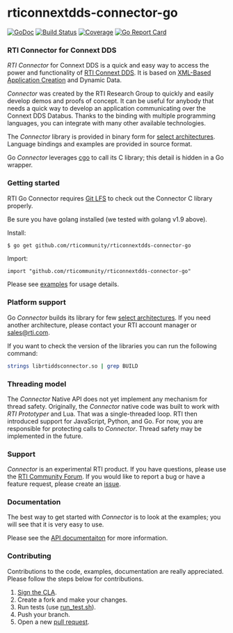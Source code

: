 rticonnextdds-connector-go
=======
[![GoDoc](https://godoc.org/github.com/rticommunity/rticonnextdds-connector-go?status.png)](https://godoc.org/github.com/rticommunity/rticonnextdds-connector-go) [![Build Status](https://travis-ci.org/rticommunity/rticonnextdds-connector-go.svg?branch=master)](https://travis-ci.org/rticommunity/rticonnextdds-connector-go) [![Coverage](https://codecov.io/gh/rticommunity/rticonnextdds-connector-go/branch/master/graph/badge.svg)](https://codecov.io/gh/rticommunity/rticonnextdds-connector-go)
[![Go Report Card](https://goreportcard.com/badge/github.com/rticommunity/rticonnextdds-connector-go)](https://goreportcard.com/report/github.com/rticommunity/rticonnextdds-connector-go)

### RTI Connector for Connext DDS
*RTI Connector* for Connext DDS is a quick and easy way to access the power and
functionality of [RTI Connext DDS](http://www.rti.com/products/index.html).
It is based on [XML-Based Application Creation](https://community.rti.com/static/documentation/connext-dds/6.0.0/doc/manuals/connext_dds/xml_application_creation/RTI_ConnextDDS_CoreLibraries_XML_AppCreation_GettingStarted.pdf) and Dynamic Data.

*Connector* was created by the RTI Research Group to quickly and easily develop demos
and proofs of concept. It can be useful for anybody that needs
a quick way to develop an application communicating over the Connext DDS Databus.
Thanks to the binding with multiple programming languages, you can integrate
with many other available technologies.

The *Connector* library is provided in binary form for [select architectures](https://github.com/rticommunity/rticonnextdds-connector/tree/master/lib). Language bindings and examples are provided in source format.

Go *Connector* leverages [cgo](https://golang.org/cmd/cgo) to call its C library;
this detail is hidden in a Go wrapper. 

### Getting started
RTI Go Connector requires [Git LFS](https://github.com/git-lfs/git-lfs/wiki/Installation) to check out the Connector C library properly. 

Be sure you have golang installed (we tested with golang v1.9 above). 

Install:
```bash
$ go get github.com/rticommunity/rticonnextdds-connector-go
```

Import:
```golang
import "github.com/rticommunity/rticonnextdds-connector-go"
```

Please see [examples](examples/README.md) for usage details.

### Platform support
Go *Connector* builds its library for few [select architectures](https://github.com/rticommunity/rticonnextdds-connector/tree/master/lib). If you need another architecture, please contact your RTI account manager or sales@rti.com.

If you want to check the version of the libraries you can run the following command:

``` bash
strings librtiddsconnector.so | grep BUILD
```

### Threading model
The *Connector* Native API does not yet implement any mechanism for thread safety. Originally, the *Connector* native code was built to work with *RTI Prototyper* and Lua. That was a single-threaded loop. RTI then introduced support for JavaScript, Python, and Go. For now, you are responsible for protecting calls to *Connector*. Thread safety
may be implemented in the future.

### Support
*Connector* is an experimental RTI product. If you have questions, please use the [RTI Community Forum](https://community.rti.com/forums/technical-questions). If you would like to report a bug or have a feature request, please create an [issue](https://github.com/rticommunity/rticonnextdds-connector-go/issues).

### Documentation
The best way to get started with *Connector* is to look at the
examples; you will see that it is very easy to use.

Please see the [API documentaiton](https://godoc.org/github.com/rticommunity/rticonnextdds-connector-go) for more information.

### Contributing
Contributions to the code, examples, documentation are really appreciated. Please follow the steps below for contributions. 

1. [Sign the CLA](CONTRIBUTING.md).
1. Create a fork and make your changes.
1. Run tests (use [run_test.sh](run_test.sh)).
1. Push your branch.
1. Open a new [pull request](https://github.com/rticommunity/rticonnextdds-connector-go/compare).
